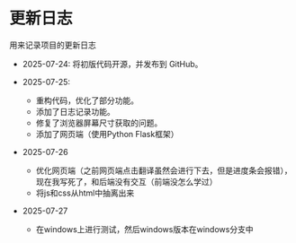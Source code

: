 # 更新日志
用来记录项目的更新日志

- 2025-07-24: 将初版代码开源，并发布到 GitHub。

- 2025-07-25: 
  - 重构代码，优化了部分功能。
  - 添加了日志记录功能。
  - 修复了浏览器屏幕尺寸获取的问题。
  - 添加了网页端（使用Python Flask框架）

- 2025-07-26
  - 优化网页端（之前网页端点击翻译虽然会进行下去，但是进度条会报错），现在我写死了，和后端没有交互（前端没怎么学过）
  - 将js和css从html中抽离出来

- 2025-07-27
  - 在windows上进行测试，然后windows版本在windows分支中